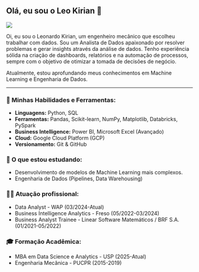 <!--
**LeoKirian/LeoKirian** is a ✨ _special_ ✨ repository because its `README.md` (this file) appears on your GitHub profile.

Here are some ideas to get you started:

- 🔭 I’m currently working on ...
- 🌱 I’m currently learning ...
- 👯 I’m looking to collaborate on ...
- 🤔 I’m looking for help with ...
- 💬 Ask me about ...
- 📫 How to reach me: ...
- 😄 Pronouns: ...
- ⚡ Fun fact: ...
-->

## Olá, eu sou o Leo Kirian 👋

<a href="https://www.linkedin.com/in/leonardo-kirian-626017131/" target="_blank"><img src="https://img.shields.io/badge/-LinkedIn-%230077B5?style=for-the-badge&logo=linkedin&logoColor=white" target="_blank"></a>

Oi, eu sou o Leonardo Kirian, um engenheiro mecânico que escolheu trabalhar com dados.
Sou um Analista de Dados apaixonado por resolver problemas e gerar insights através da análise de dados. Tenho experiência sólida na criação de dashboards, relatórios e na automação de processos, sempre com o objetivo de otimizar a tomada de decisões de negócio.

Atualmente, estou aprofundando meus conhecimentos em Machine Learning e Engenharia de Dados.

---

### 🔧 Minhas Habilidades e Ferramentas:

* **Linguagens:** Python, SQL
* **Ferramentas:** Pandas, Scikit-learn, NumPy, Matplotlib, Databricks, PySpark
* **Business Intelligence:** Power BI, Microsoft Excel (Avançado)
* **Cloud:** Google Cloud Platform (GCP)
* **Versionamento:** Git & GitHub

### 🌱 O que estou estudando:

* Desenvolvimento de modelos de Machine Learning mais complexos.
* Engenharia de Dados (Pipelines, Data Warehousing)

### 👨‍💻 Atuação profissional:

* Data Analyst - WAP (03/2024-Atual)
* Business Intelligence Analytics - Freso (05/2022-03/2024)
* Business Analyst Trainee  - Linear Software Matemáticos / BRF S.A. (01/2021-05/2022)

### 🎓 Formação Acadêmica:

* MBA em Data Science e Analytics - USP (2025-Atual)
* Engenharia Mecânica - PUCPR (2015-2019) 

